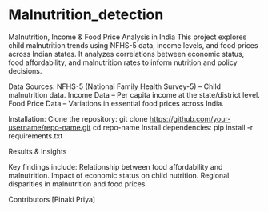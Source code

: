 # Malnutrition_detection
Malnutrition, Income &amp; Food Price Analysis in India This project explores child malnutrition trends using NFHS-5 data, income levels, and food prices across Indian states. It analyzes correlations between economic status, food affordability, and malnutrition rates to inform nutrition and policy decisions.

Data Sources:
NFHS-5 (National Family Health Survey-5) – Child malnutrition data.
Income Data – Per capita income at the state/district level.
Food Price Data – Variations in essential food prices across India.

Installation:
Clone the repository:
        git clone https://github.com/your-username/repo-name.git
        cd repo-name
Install dependencies:
        pip install -r requirements.txt

        
Results & Insights

Key findings include:
Relationship between food affordability and malnutrition.
Impact of economic status on child nutrition.
Regional disparities in malnutrition and food prices.

Contributors
[Pinaki Priya]
